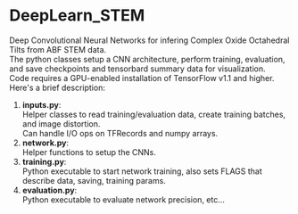 # DeepLearn_STEM
Deep Convolutional Neural Networks for infering Complex Oxide Octahedral Tilts from ABF STEM data.  
The python classes setup a CNN architecture, perform training, evaluation, and save checkpoints and tensorbard summary data for visualization.  
Code requires a GPU-enabled installation of TensorFlow v1.1 and higher.  
Here's a brief description:  
1. __inputs.py__:  
  Helper classes to read training/evaluation data, create training batches, and image distortion.  
  Can handle I/O ops on TFRecords and numpy arrays.
2. __network.py__:  
  Helper functions to setup the CNNs.  
3. __training.py__:  
  Python executable to start network training, also sets FLAGS that describe data, saving, training params.  
4. __evaluation.py__:  
  Python executable to evaluate network precision, etc... 
  


 


